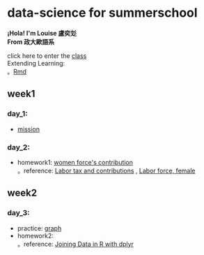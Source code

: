 # data-science for summerschool    
  
__¡Hola! I'm Louise 盧奕彣__  
__From 政大歐語系__  
  
click here to enter the [class](https://www.peculab.org/)  
Extending Learning:  
。[Rmd](https://medium.com/datainpoint/communicating-md-e53a08e6652f)  

## week1  
### day_1:  
* [mission](https://louiselu1011.github.io/data-science-summerschool/day%201/beginning.html)  
### day_2:  
* homework1: [women force's contribution](https://louiselu1011.github.io/data-science-summerschool/day2_homework1/data_combined.html)   
。reference: [Labor tax and contributions](https://data.worldbank.org/indicator/IC.TAX.LABR.CP.ZS?view=chart)  , [Labor force, female](https://data.worldbank.org/indicator/SL.TLF.TOTL.FE.ZS?view=chart)
## week2  
### day_3:  
* practice: [graph](https://louiselu1011.github.io/data-science-summerschool/day3_visualization/graph-practice.html)  
* homework2:  
。reference: [Joining Data in R with dplyr](https://rpubs.com/williamsurles/293454)
